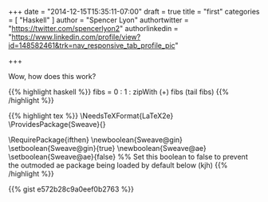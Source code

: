 +++
date = "2014-12-15T15:35:11-07:00"
draft = true
title = "first"
categories = [ "Haskell" ]
author = "Spencer Lyon"
authortwitter = "https://twitter.com/spencerlyon2"
authorlinkedin = "https://www.linkedin.com/profile/view?id=148582461&trk=nav_responsive_tab_profile_pic"

+++

Wow, how does this work?

{{% highlight haskell %}}
fibs = 0 : 1 : zipWith (+) fibs (tail fibs)
{{% /highlight %}}

{{% highlight tex %}}
\NeedsTeXFormat{LaTeX2e}
\ProvidesPackage{Sweave}{}

\RequirePackage{ifthen}
\newboolean{Sweave@gin}
\setboolean{Sweave@gin}{true}
\newboolean{Sweave@ae}
\setboolean{Sweave@ae}{false} %% Set this boolean to false to prevent the outmoded ae package being loaded by default below (kjh)
{{% /highlight %}}

{{% gist e572b28c9a0eef0b2763 %}}
